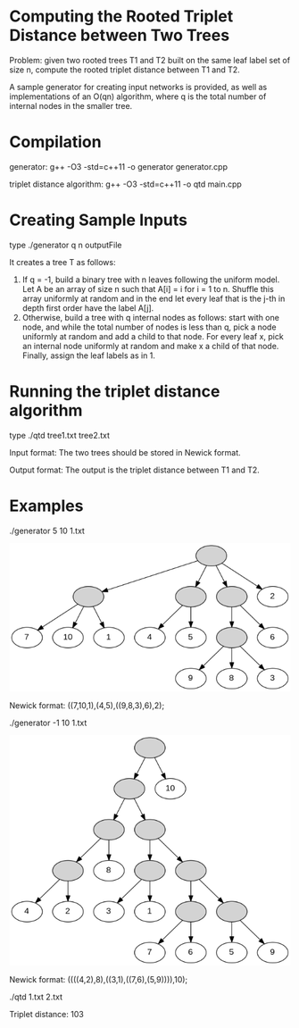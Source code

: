 # Computing the Rooted Triplet Distance between Two Trees

Problem: given two rooted trees T1 and T2 built on the same leaf label set of size n, compute the rooted triplet distance between T1 and T2.

A sample generator for creating input networks is provided, as well as implementations of an O(qn) algorithm, where q is the total number of internal nodes in the smaller tree.

# Compilation

generator: g++ -O3 -std=c++11 -o generator generator.cpp

triplet distance algorithm: g++ -O3 -std=c++11 -o qtd main.cpp

# Creating Sample Inputs

type ./generator q n outputFile

It creates a tree T as follows:

1. If q = -1, build a binary tree with n leaves following the uniform model. Let A be an array of size n such that A[i] = i for i = 1 to n. Shuffle this array uniformly at random and in the end let every leaf that is the j-th in depth first order have the label A[j].
2. Otherwise, build a tree with q internal nodes as follows: start with one node, and while the total number of nodes is less than q, pick a node uniformly at random and add a child to that node. For every leaf x, pick an internal node uniformly at random and make x a child of that node. Finally, assign the leaf labels as in 1.

# Running the triplet distance algorithm

type ./qtd tree1.txt tree2.txt

Input format: The two trees should be stored in Newick format.

Output format: The output is the triplet distance between T1 and T2.

# Examples

./generator 5 10 1.txt

![Screenshot](images/T1.png)

Newick format: ((7,10,1),(4,5),((9,8,3),6),2);

./generator -1 10 1.txt

![Screenshot](images/T2.png)

Newick format: ((((4,2),8),((3,1),((7,6),(5,9)))),10);

./qtd 1.txt 2.txt

Triplet distance: 103
